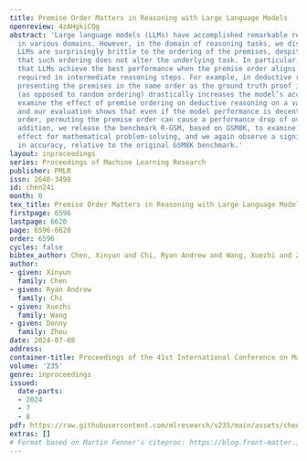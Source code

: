 ```yaml
---
title: Premise Order Matters in Reasoning with Large Language Models
openreview: 4zAHgkiCQg
abstract: 'Large language models (LLMs) have accomplished remarkable reasoning performance
  in various domains. However, in the domain of reasoning tasks, we discover a frailty:
  LLMs are surprisingly brittle to the ordering of the premises, despite the fact
  that such ordering does not alter the underlying task. In particular, we observe
  that LLMs achieve the best performance when the premise order aligns with the context
  required in intermediate reasoning steps. For example, in deductive reasoning tasks,
  presenting the premises in the same order as the ground truth proof in the prompt
  (as opposed to random ordering) drastically increases the model’s accuracy. We first
  examine the effect of premise ordering on deductive reasoning on a variety of LLMs,
  and our evaluation shows that even if the model performance is decent on the optimal
  order, permuting the premise order can cause a performance drop of over 30%. In
  addition, we release the benchmark R-GSM, based on GSM8K, to examine the ordering
  effect for mathematical problem-solving, and we again observe a significant drop
  in accuracy, relative to the original GSM8K benchmark.'
layout: inproceedings
series: Proceedings of Machine Learning Research
publisher: PMLR
issn: 2640-3498
id: chen24i
month: 0
tex_title: Premise Order Matters in Reasoning with Large Language Models
firstpage: 6596
lastpage: 6620
page: 6596-6620
order: 6596
cycles: false
bibtex_author: Chen, Xinyun and Chi, Ryan Andrew and Wang, Xuezhi and Zhou, Denny
author:
- given: Xinyun
  family: Chen
- given: Ryan Andrew
  family: Chi
- given: Xuezhi
  family: Wang
- given: Denny
  family: Zhou
date: 2024-07-08
address:
container-title: Proceedings of the 41st International Conference on Machine Learning
volume: '235'
genre: inproceedings
issued:
  date-parts:
  - 2024
  - 7
  - 8
pdf: https://raw.githubusercontent.com/mlresearch/v235/main/assets/chen24i/chen24i.pdf
extras: []
# Format based on Martin Fenner's citeproc: https://blog.front-matter.io/posts/citeproc-yaml-for-bibliographies/
---
```

